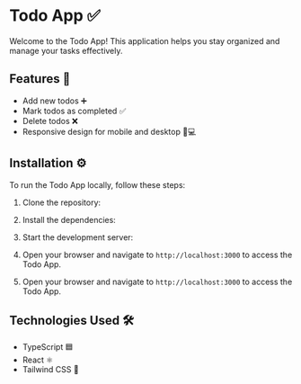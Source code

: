 # Todo App ✅

Welcome to the Todo App! This application helps you stay organized and manage your tasks effectively.


## Features 🚀

- Add new todos ➕
- Mark todos as completed ✅
- Delete todos ❌
- Responsive design for mobile and desktop 📱💻


## Installation ⚙️

To run the Todo App locally, follow these steps:

1. Clone the repository:

2. Install the dependencies:

3. Start the development server:

4. Open your browser and navigate to `http://localhost:3000` to access the Todo App.


4. Open your browser and navigate to `http://localhost:3000` to access the Todo App.

## Technologies Used 🛠️

- TypeScript 🟦
- React ⚛️
- Tailwind CSS 🌈



